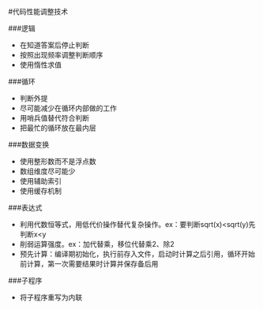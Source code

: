 #代码性能调整技术


###逻辑

* 在知道答案后停止判断
* 按照出现频率调整判断顺序
* 使用惰性求值

###循环

* 判断外提
* 尽可能减少在循环内部做的工作
* 用哨兵值替代符合判断
* 把最忙的循环放在最内层

###数据变换

* 使用整形数而不是浮点数
* 数组维度尽可能少
* 使用辅助索引
* 使用缓存机制

###表达式

* 利用代数恒等式，用低代价操作替代复杂操作。ex：要判断sqrt(x)<sqrt(y)先判断x<y
* 削弱运算强度。ex：加代替乘，移位代替乘2、除2
* 预先计算：编译期初始化，执行前存入文件，启动时计算之后引用，循环开始前计算，第一次需要结果时计算并保存备后用

###子程序

* 将子程序重写为内联
